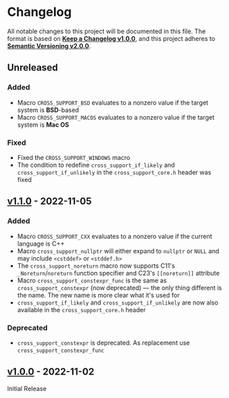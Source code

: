 <!--
  Copyright (c) 2022 Michael Federczuk
  SPDX-License-Identifier: CC-BY-SA-4.0
-->

<!-- markdownlint-disable no-duplicate-heading -->

# Changelog #

All notable changes to this project will be documented in this file.
The format is based on [**Keep a Changelog v1.0.0**](https://keepachangelog.com/en/1.0.0/),
and this project adheres to [**Semantic Versioning v2.0.0**](https://semver.org/spec/v2.0.0.html).

## Unreleased ##

### Added ###

* Macro `CROSS_SUPPORT_BSD` evaluates to a nonzero value if the target system is **BSD**-based
* Macro `CROSS_SUPPORT_MACOS` evaluates to a nonzero value if the target system is **Mac OS**

### Fixed ####

* Fixed the `CROSS_SUPPORT_WINDOWS` macro
* The condition to redefine `cross_support_if_likely` and `cross_support_if_unlikely` in the `cross_support_core.h`
  header was fixed

## [v1.1.0] - 2022-11-05 ##

[v1.1.0]: https://github.com/mfederczuk/cross-support/releases/tag/v1.1.0

### Added ###

* Macro `CROSS_SUPPORT_CXX` evaluates to a nonzero value if the current language is C++
* Macro `cross_support_nullptr` will either expand to `nullptr` or `NULL` and may include `<cstddef>` or `<stddef.h>`
* The `cross_support_noreturn` macro now supports C11's `_Noreturn`/`noreturn` function specifier and
  C23's `[[noreturn]]` attribute
* Macro `cross_support_constexpr_func` is the same as `cross_support_constexpr` (now deprecated) — the only thing
  different is the name. The new name is more clear what it's used for
* `cross_support_if_likely` and `cross_support_if_unlikely` are now also available in the `cross_support_core.h` header

### Deprecated ###

* `cross_support_constexpr` is deprecated. As replacement use `cross_support_constexpr_func`

## [v1.0.0] - 2022-11-02 ##

[v1.0.0]: https://github.com/mfederczuk/cross-support/releases/tag/v1.0.0

Initial Release
